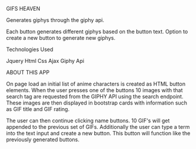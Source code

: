 
GIFS HEAVEN

Generates giphys through the giphy api.

Each button generates different giphys based on the button text. Option to create a new button to generate new giphys.

Technologies Used

Jquery
Html
Css
Ajax
Giphy Api

ABOUT THIS APP

On page load an initial list of anime characters is created as HTML button elements. When the user presses one of the buttons 10 images with that search tag are requested from the GIPHY API using the search endpoint. These images are then displayed in bootstrap cards with information such as GIF title and GIF rating.

The user can then continue clicking name buttons. 10 GIF's will get appended to the previous set of GIFs. Additionally the user can type a term into the text input and create a new button. This button will function like the previously generated buttons.

